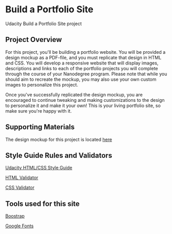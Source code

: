 # Build a Portfolio Site
Udacity Build a Portfolio Site project

## Project Overview
For this project, you'll be building a portfolio website. You will be provided a design mockup as a PDF-file, and you must replicate that design in HTML and CSS. You will develop a responsive website that will display images, descriptions and links to each of the portfolio projects you will complete through the course of your Nanodegree program. Please note that while you should aim to recreate the mockup, you may also use your own custom images to personalize this project.

Once you've successfully replicated the design mockup, you are encouraged to continue tweaking and making customizations to the design to personalize it and make it your own! This is your living portfolio site, so make sure you're happy with it.

## Supporting Materials
The design mockup for this project is located [here](https://storage.googleapis.com/supplemental_media/udacityu/2655898586/design-mockup-portfolio.pdf)

## Style Guide Rules and Validators
[Udacity HTML/CSS Style Guide](http://udacity.github.io/frontend-nanodegree-styleguide/)

[HTML Validator](https://validator.w3.org/#validate_by_input)

[CSS Validator](https://jigsaw.w3.org/css-validator/#validate_by_input)

## Tools used for this site
[Boostrap](http://getbootstrap.com/)

[Google Fonts](https://developers.google.com/fonts/)
